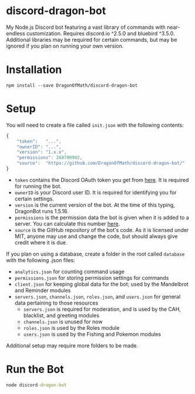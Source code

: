 # discord-dragon-bot
My Node.js Discord bot featuring a vast library of commands with near-endless customization. Requires discord.io ^2.5.0 and bluebird ^3.5.0. Additional libraries may be required for certain commands, but may be ignored if you plan on running your own version.

# Installation
`npm install --save DragonOfMath/discord-dragon-bot`

# Setup
You will need to create a file called `init.json` with the following contents:
```js
{
	"token":   "...",
	"ownerID": "...",
	"version": "1.x.x",
	"permissions": 268790902,
	"source":  "https://github.com/DragonOfMath/discord-dragon-bot/"
}

```
* `token` contains the Discord OAuth token you get from [here](https://discordapp.com/developers/applications/me). It is required for running the bot.
* `ownerID` is your Discord user ID. It is required for identifying you for certain settings.
* `version` is the current version of the bot. At the time of this typing, DragonBot runs 1.5.16.
* `permissions` is the permission data the bot is given when it is added to a server. You can calculate this number [here](https://discordapp.com/developers/tools/permissions-calculator).
* `source` is the GitHub repository of the bot's code. As it is licensed under MIT, anyone may use and change the code, but should always give credit where it is due.

If you plan on using a database, create a folder in the root called `database` with the following .json files:
* `analytics.json` for counting command usage
* `permissions.json` for storing permission settings for commands
* `client.json` for keeping global data for the bot; used by the Mandelbrot and Reminder modules
* `servers.json`, `channels.json`, `roles.json`, and `users.json` for general data pertaining to those resources
  * `servers.json` is required for moderation, and is used by the CAH, blacklist, and greeting modules
  * `channels.json` is unused for now
  * `roles.json` is used by the Roles module
  * `users.json` is used by the Fishing and Pokemon modules

Additional setup may require more folders to be made.

# Run the Bot
```bat
node discord-dragon-bot
```
